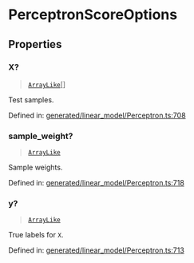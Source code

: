 # PerceptronScoreOptions

## Properties

### X?

> [`ArrayLike`](../types/ArrayLike.md)[]

Test samples.

Defined in:  [generated/linear\_model/Perceptron.ts:708](https://github.com/transitive-bullshit/scikit-learn-ts/blob/122b3c0/packages/sklearn/src/generated/linear_model/Perceptron.ts#L708)

### sample\_weight?

> [`ArrayLike`](../types/ArrayLike.md)

Sample weights.

Defined in:  [generated/linear\_model/Perceptron.ts:718](https://github.com/transitive-bullshit/scikit-learn-ts/blob/122b3c0/packages/sklearn/src/generated/linear_model/Perceptron.ts#L718)

### y?

> [`ArrayLike`](../types/ArrayLike.md)

True labels for `X`.

Defined in:  [generated/linear\_model/Perceptron.ts:713](https://github.com/transitive-bullshit/scikit-learn-ts/blob/122b3c0/packages/sklearn/src/generated/linear_model/Perceptron.ts#L713)
